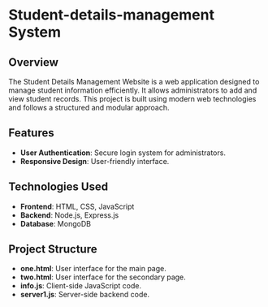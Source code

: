 # Student-details-management System
<h2>Overview</h2>
<p>The Student Details Management Website is a web application designed to manage student information efficiently. It allows administrators to add and view student records. This project is built using modern web technologies and follows a structured and modular approach.</p>

<h2>Features</h2>
<ul>
    <li><strong>User Authentication</strong>: Secure login system for administrators.</li>
    <li><strong>Responsive Design</strong>: User-friendly interface.</li>
</ul>

<h2>Technologies Used</h2>
<ul>
    <li><strong>Frontend</strong>: HTML, CSS, JavaScript</li>
    <li><strong>Backend</strong>: Node.js, Express.js</li>
    <li><strong>Database</strong>: MongoDB</li>
</ul>
<h2>Project Structure</h2>
<ul>
    <li><strong>one.html</strong>: User interface for the main page.</li>
    <li><strong>two.html</strong>: User interface for the secondary page.</li>
    <li><strong>info.js</strong>: Client-side JavaScript code.</li>
    <li><strong>server1.js</strong>: Server-side backend code.</li>
</ul>
